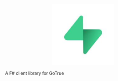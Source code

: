 <p align="center">
  <img src="./docs/content/img/logo.jpeg" alt="Logo">
</p>

A F# client library for GoTrue